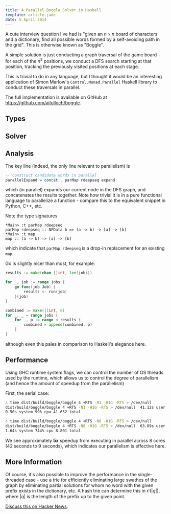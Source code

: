```yaml
---
title: A Parallel Boggle Solver in Haskell
template: article.jade
date: 5 April 2014
---
```


A cute interview question I've had is "given an $n \times n$ board of
characters and a dictionary, find all possible words
formed by a self-avoiding path in the grid".  This is otherwise known
as "Boggle".

A simple solution is just conducting a graph traversal of the game board - for
each of the $n^2$ positions, we conduct a DFS search starting at that
position, tracking the previously visited positions at each stage.

This is trivial to do in any language, but I thought it would be
an interesting application of Simon Marlow's `Control.Monad.Parallel`
Haskell library to conduct these traversals  in parallel.

The full implementation is available on GitHub at
<https://github.com/ajtulloch/boggle>.

## Types ##

<script src="https://gist.github.com/ajtulloch/9993421.js"></script>

## Solver ##

<script src="https://gist.github.com/ajtulloch/9993420.js"></script>

## Analysis ##

The key line (indeed, the only line relevant to parallelism) is

```hs
-- construct candidate words in parallel
parallelExpand = concat . parMap rdeepseq expand
```

which (in parallel) expands our current node in the DFS graph, and
concatenates the results together.  Note how trivial it is in a
pure functional language to parallelize a function - compare this to
the equivalent snippet in Python, C++, etc.

Note the type signatures

```
*Main> :t parMap rdeepseq
parMap rdeepseq :: NFData b => (a -> b) -> [a] -> [b]
*Main> :t map
map :: (a -> b) -> [a] -> [b]
```

which indicate that `parMap rdeepseq` is a drop-in replacement for an
existing `map`.

Go is slightly nicer than most, for example:

```go
results := make(chan []int, len(jobs))

for _, job := range jobs {
    go func(job Job) {
        results <- run(job)
    }(job)
}

combined := make([]int, 0)
for _, _ = range jobs {
	for _, p := range <-results {
        combined = append(combined, p)
	}
}
```

although even this pales in comparison to Haskell's elegance here.

## Performance ##

Using GHC runtime system flags, we can control the number of OS
threads used by the runtime, which allows us to control the degree of
parallelism (and hence the amount of speedup from the parallelism)

First, the serial case:

```bash
∴ time dist/build/boggle/boggle 4 +RTS -N1 -H1G -RTS > /dev/null
dist/build/boggle/boggle 4 +RTS -N1 -H1G -RTS > /dev/null  41.12s user
0.50s system 99% cpu 41.652 total
```

```bash
∴ time dist/build/boggle/boggle 4 +RTS -N8 -H1G -RTS > /dev/null
dist/build/boggle/boggle 4 +RTS -N8 -H1G -RTS > /dev/null  63.89s user
1.64s system 744% cpu 8.801 total
```

We see approximately **5x** speedup from executing in parallel across
8 cores (42 seconds to 9 seconds), which indicates our parallelism is
effective here.

## More Information ##

Of course, it's also possible to improve the performance in the
single-threaded case - use a trie for efficiently eliminating large
swathes of the graph by eliminating partial solutions for whom no word
with the given prefix exists in the dictionary, etc.  A hash trie can
determine this in $\mathcal{O}(|q|)$, where $|q|$ is the length of the
prefix up to the given point.

[Discuss this on Hacker News][hn].

[hn]: https://news.ycombinator.com/item?id=7540479

